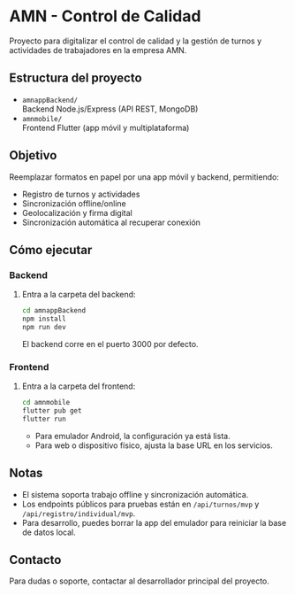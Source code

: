 # AMN - Control de Calidad

Proyecto para digitalizar el control de calidad y la gestión de turnos y actividades de trabajadores en la empresa AMN.

## Estructura del proyecto

- `amnappBackend/`  
  Backend Node.js/Express (API REST, MongoDB)
- `amnmobile/`  
  Frontend Flutter (app móvil y multiplataforma)

## Objetivo

Reemplazar formatos en papel por una app móvil y backend, permitiendo:
- Registro de turnos y actividades
- Sincronización offline/online
- Geolocalización y firma digital
- Sincronización automática al recuperar conexión

## Cómo ejecutar

### Backend
1. Entra a la carpeta del backend:
   ```bash
   cd amnappBackend
   npm install
   npm run dev
   ```
   El backend corre en el puerto 3000 por defecto.

### Frontend
1. Entra a la carpeta del frontend:
   ```bash
   cd amnmobile
   flutter pub get
   flutter run
   ```
   - Para emulador Android, la configuración ya está lista.
   - Para web o dispositivo físico, ajusta la base URL en los servicios.

## Notas
- El sistema soporta trabajo offline y sincronización automática.
- Los endpoints públicos para pruebas están en `/api/turnos/mvp` y `/api/registro/individual/mvp`.
- Para desarrollo, puedes borrar la app del emulador para reiniciar la base de datos local.

## Contacto
Para dudas o soporte, contactar al desarrollador principal del proyecto. 